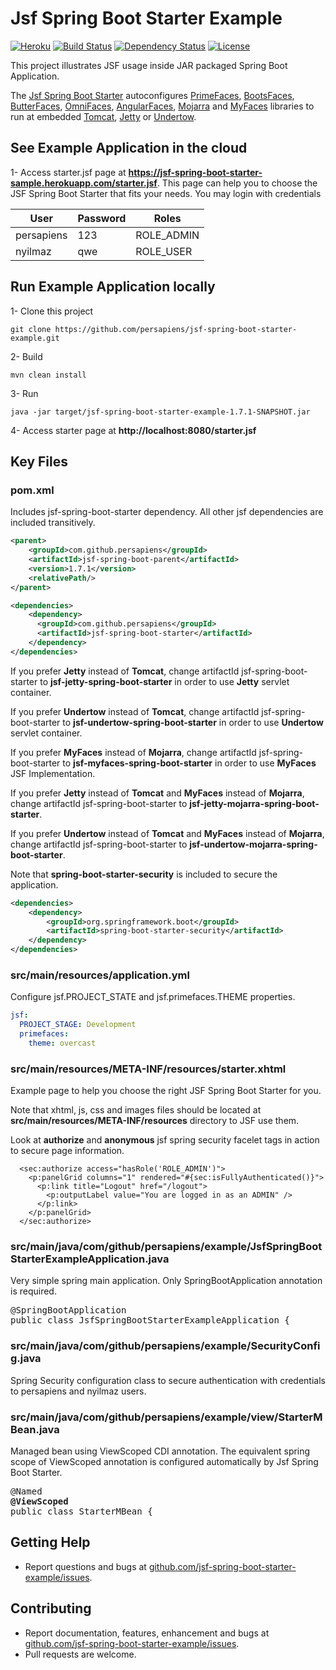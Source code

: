 Jsf Spring Boot Starter Example
=====
[![Heroku](http://heroku-badge.herokuapp.com/?app=heroku-badge)](https://jsf-spring-boot-starter-sample.herokuapp.com/starter.jsf)
[![Build Status](https://travis-ci.org/persapiens/jsf-spring-boot-starter-example.svg?branch=master)](https://travis-ci.org/persapiens/jsf-spring-boot-starter-example)
[![Dependency Status](https://www.versioneye.com/user/projects/573c95eace8d0e004130bd98/badge.svg?style=flat)](https://www.versioneye.com/user/projects/573c95eace8d0e004130bd98)
[![License](http://img.shields.io/:license-apache-blue.svg)](http://www.apache.org/licenses/LICENSE-2.0.html)

This project illustrates JSF usage inside JAR packaged Spring Boot Application.

The [Jsf Spring Boot Starter](https://github.com/persapiens/jsf-spring-boot-starter) autoconfigures [PrimeFaces](http://primefaces.org/), [BootsFaces](http://bootsfaces.net/), [ButterFaces](http://butterfaces.org), [OmniFaces](http://omnifaces.org/), [AngularFaces](http://angularfaces.com/), [Mojarra](https://javaserverfaces.java.net/) and [MyFaces](http://myfaces.apache.org) libraries to run at embedded [Tomcat](http://tomcat.apache.org/), [Jetty](http://www.eclipse.org/jetty) or [Undertow](http://undertow.io/).

## See Example Application in the cloud

1- Access starter.jsf page at **https://jsf-spring-boot-starter-sample.herokuapp.com/starter.jsf**. This page can help you to choose the JSF Spring Boot Starter that fits your needs. You may login with credentials

User | Password | Roles
-----| -------- | -----
persapiens | 123 | ROLE_ADMIN
nyilmaz | qwe | ROLE_USER

## Run Example Application locally

1- Clone this project
```Shell
git clone https://github.com/persapiens/jsf-spring-boot-starter-example.git
```

2- Build
```Shell
mvn clean install
```

3- Run
```Shell
java -jar target/jsf-spring-boot-starter-example-1.7.1-SNAPSHOT.jar
```

4- Access starter page at **http://localhost:8080/starter.jsf**

## Key Files

### pom.xml

Includes jsf-spring-boot-starter dependency. All other jsf dependencies are included transitively.

```xml
<parent>
    <groupId>com.github.persapiens</groupId>
    <artifactId>jsf-spring-boot-parent</artifactId>
    <version>1.7.1</version>
    <relativePath/>
</parent>

<dependencies>
    <dependency>
      <groupId>com.github.persapiens</groupId>
      <artifactId>jsf-spring-boot-starter</artifactId>
    </dependency>
</dependencies>
```

If you prefer **Jetty** instead of **Tomcat**, change artifactId jsf-spring-boot-starter to **jsf-jetty-spring-boot-starter** in order to use **Jetty** servlet container. 

If you prefer **Undertow** instead of **Tomcat**, change artifactId jsf-spring-boot-starter to **jsf-undertow-spring-boot-starter** in order to use **Undertow** servlet container. 

If you prefer **MyFaces** instead of **Mojarra**, change artifactId jsf-spring-boot-starter to **jsf-myfaces-spring-boot-starter** in order to use **MyFaces** JSF Implementation. 

If you prefer **Jetty** instead of **Tomcat** and **MyFaces** instead of **Mojarra**, change artifactId jsf-spring-boot-starter to **jsf-jetty-mojarra-spring-boot-starter**. 

If you prefer **Undertow** instead of **Tomcat** and **MyFaces** instead of **Mojarra**, change artifactId jsf-spring-boot-starter to **jsf-undertow-mojarra-spring-boot-starter**. 

Note that **spring-boot-starter-security** is included to secure the application.

```xml
<dependencies>
    <dependency>
        <groupId>org.springframework.boot</groupId>
        <artifactId>spring-boot-starter-security</artifactId>
    </dependency>
</dependencies>
```

### src/main/resources/application.yml

Configure jsf.PROJECT_STATE and jsf.primefaces.THEME properties.

```yml
jsf:
  PROJECT_STAGE: Development
  primefaces: 
    theme: overcast
```

### src/main/resources/META-INF/resources/starter.xhtml

Example page to help you choose the right JSF Spring Boot Starter for you. 

Note that xhtml, js, css and images files should be located at **src/main/resources/META-INF/resources** directory to JSF use them.

Look at **authorize** and **anonymous** jsf spring security facelet tags in action to secure page information.

```xhtml
  <sec:authorize access="hasRole('ROLE_ADMIN')">
    <p:panelGrid columns="1" rendered="#{sec:isFullyAuthenticated()}">
      <p:link title="Logout" href="/logout">
        <p:outputLabel value="You are logged in as an ADMIN" />
      </p:link>
    </p:panelGrid>
  </sec:authorize>
```

### src/main/java/com/github/persapiens/example/JsfSpringBootStarterExampleApplication.java

Very simple spring main application. Only SpringBootApplication annotation is required.

<pre>
@SpringBootApplication
public class JsfSpringBootStarterExampleApplication {
</pre>

### src/main/java/com/github/persapiens/example/SecurityConfig.java

Spring Security configuration class to secure authentication with credentials to persapiens and nyilmaz users.

### src/main/java/com/github/persapiens/example/view/StarterMBean.java

Managed bean using ViewScoped CDI annotation. The equivalent spring scope of ViewScoped annotation is configured automatically by Jsf Spring Boot Starter.

<pre>
@Named
<b>@ViewScoped</b>
public class StarterMBean {
</pre>

## Getting Help

* Report questions and bugs at [github.com/jsf-spring-boot-starter-example/issues](https://github.com/persapiens/jsf-spring-boot-starter-example/issues).

## Contributing

* Report documentation, features, enhancement and bugs at [github.com/jsf-spring-boot-starter-example/issues](https://github.com/persapiens/jsf-spring-boot-starter-example/issues).
* Pull requests are welcome.
